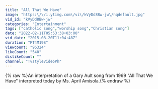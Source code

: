 ```yaml
---
title: "All That We Have"
image: "https:\/\/i.ytimg.com\/vi\/kVyDd8Bw-jw\/hqdefault.jpg"
vid_id: "kVyDd8Bw-jw"
categories: "Entertainment"
tags: ["catholic song","worship song","Christian song"]
date: "2022-02-11T05:53:38+03:00"
vid_date: "2015-08-20T11:04:48Z"
duration: "PT4M19S"
viewcount: "96324"
likeCount: "540"
dislikeCount: ""
channel: "TvstyleVideoPh"
---
```

{% raw %}An interpretation of a Gary Ault song from 1969 &quot;All That We Have&quot;  interpreted today by Ms. April Amisola.{% endraw %}
